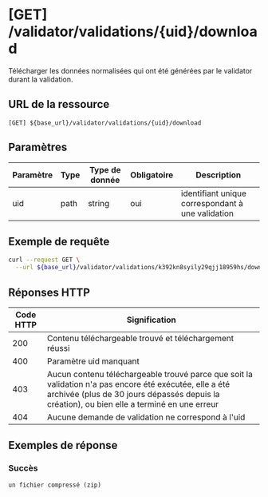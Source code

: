 # [GET] /validator/validations/{uid}/download <!-- {docsify-ignore-all} -->

Télécharger les données normalisées qui ont été générées par le validator durant la validation.

## URL de la ressource

`[GET] ${base_url}/validator/validations/{uid}/download`

## Paramètres

| Paramètre | Type | Type de donnée | Obligatoire | Description                                       |
| --------- | ---- | -------------- | ----------- | ------------------------------------------------- |
| uid       | path | string         | oui         | identifiant unique correspondant à une validation |

## Exemple de requête

```bash
curl --request GET \
  --url ${base_url}/validator/validations/k392kn8syily29qjj18959hs/download
```

## Réponses HTTP

| Code HTTP | Signification                                                                                                                                                                                          |
| --------- | ------------------------------------------------------------------------------------------------------------------------------------------------------------------------------------------------------ |
| 200       | Contenu téléchargeable trouvé et téléchargement réussi                                                                                                                                                 |
| 400       | Paramètre uid manquant                                                                                                                                                                                 |
| 403       | Aucun contenu téléchargeable trouvé parce que soit la validation n'a pas encore été exécutée, elle a été archivée (plus de 30 jours dépassés depuis la création), ou bien elle a terminé en une erreur |
| 404       | Aucune demande de validation ne correspond à l'uid                                                                                                                                                     |

## Exemples de réponse

### Succès

```
un fichier compressé (zip)
```
